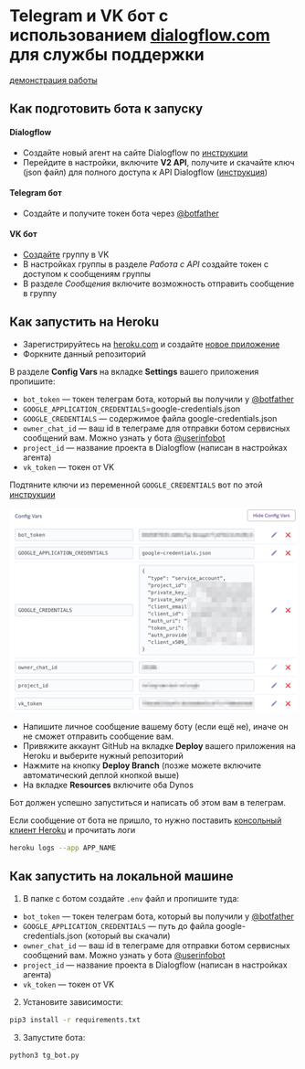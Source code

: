 # Telegram и VK бот с использованием [dialogflow.com](Dialogflow) для службы поддержки

[демонстрация работы](https://raw.githubusercontent.com/tumkir/dvmn_support_bot/master/image/git_to_git.gif)

## Как подготовить бота к запуску

#### Dialogflow
* Создайте новый агент на сайте Dialogflow по [инструкции](https://cloud.google.com/dialogflow/docs/quick/build-agent])
* Перейдите в настройки, включите **V2 API**, получите и скачайте ключ (json файл) для полного доступа к API Dialogflow ([инструкция](https://dialogflow.com/docs/reference/v2-auth-setup))

#### Telegram бот
* Создайте и получите токен бота через [@botfather](https://t-do.ru/botfather)

#### VK бот
* [Создайте](https://vk.com/groups?tab=admin) группу в VK
* В настройках группы в разделе *Работа с API* создайте токен с доступом к сообщениям группы
* В разделе *Сообщения* включите возможность отправить сообщение в группу


## Как запустить на Heroku

* Зарегистрируйтесь на [heroku.com](https://www.heroku.com/) и создайте [новое приложение](https://dashboard.heroku.com/new-app)
* Форкните данный репозиторий

В разделе **Config Vars** на вкладке **Settings** вашего приложения пропишите:
- `bot_token` — токен телеграм бота, который вы получили у [@botfather](https://t-do.ru/botfather)
- `GOOGLE_APPLICATION_CREDENTIALS`=google-credentials.json
- `GOOGLE_CREDENTIALS` — содержимое файла google-credentials.json
- `owner_chat_id` — ваш id в телеграме для отправки ботом сервисных сообщений вам. Можно узнать у бота [@userinfobot](https://t-do.ru/userinfobot)
- `project_id` — название проекта в Dialogflow (написан в настройках агента)
- `vk_token` — токен от VK

Подтяните ключи из переменной `GOOGLE_CREDENTIALS` вот по этой [инструкции](https://stackoverflow.com/a/56818296/640260)

![config vars](https://raw.githubusercontent.com/tumkir/dvmn_support_bot/master/image/heroku_config_vars.png)


- Напишите личное сообщение вашему боту (если ещё не), иначе он не сможет отправить сообщение вам.
- Привяжите аккаунт GitHub на вкладке **Deploy** вашего приложения на Heroku и выберите нужный репозиторий
- Нажмите на кнопку **Deploy Branch** (позже можете включите автоматический деплой кнопкой выше)
- На вкладке **Resources** включите оба Dynos

Бот должен успешно запуститься и написать об этом вам в телеграм.

Если сообщение от бота не пришло, то нужно поставить [консольный клиент Heroku](https://devcenter.heroku.com/articles/heroku-cli#download-and-install) и прочитать логи

```bash
heroku logs --app APP_NAME
```

## Как запустить на локальной машине
  1. В папке с ботом создайте `.env` файл и пропишите туда:
  - `bot_token` — токен телеграм бота, который вы получили у [@botfather](https://t-do.ru/botfather)
  - `GOOGLE_APPLICATION_CREDENTIALS` — путь до файла google-credentials.json (который вы скачали)
  - `owner_chat_id` — ваш id в телеграме для отправки ботом сервисных сообщений вам. Можно узнать у бота [@userinfobot](https://t-do.ru/userinfobot)
  - `project_id` — название проекта в Dialogflow (написан в настройках агента)
  - `vk_token` — токен от VK
  2. Установите зависимости:
  ```bash
  pip3 install -r requirements.txt
  ```
  3. Запустите бота:
  ```python3
  python3 tg_bot.py
  ```